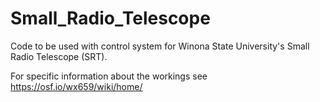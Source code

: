 # Small_Radio_Telescope
Code to be used with control system for Winona State University's Small Radio Telescope (SRT).

For specific information about the workings see https://osf.io/wx659/wiki/home/
